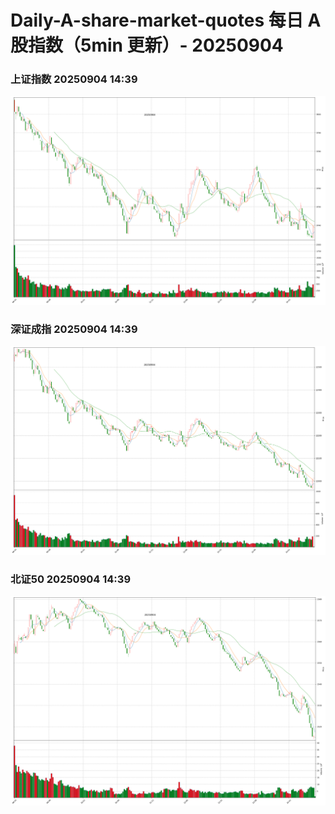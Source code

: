 
# Daily-A-share-market-quotes 每日 A 股指数（5min 更新）- 20250904

### 上证指数 20250904 14:39
![](./fig/2025/9/20250904-sh000001.png)

### 深证成指 20250904 14:39
![](./fig/2025/9/20250904-sz399001.png)

### 北证50 20250904 14:39
![](./fig/2025/9/20250904-bj899050.png)
